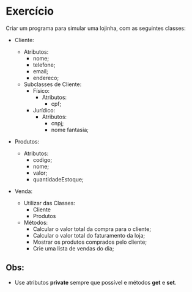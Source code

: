 # Exercício

Criar um programa para simular uma lojinha, com as seguintes classes: 
- Cliente:
    - Atributos:
        - nome;
        - telefone;
        - email;
        - endereco;
    - Subclasses de Cliente:
        - Físico:
            - Atributos:
                - cpf;
        - Jurídico:
            - Atributos:
                - cnpj;
                - nome fantasia;

- Produtos:
    - Atributos:
        - codigo;
        - nome;
        - valor;
        - quantidadeEstoque;

- Venda:
    - Utilizar das Classes:
        - Cliente
        - Produtos
    - Métodos:
        - Calcular o valor total da compra para o cliente;
        - Calcular o valor total do faturamento da loja;
        - Mostrar os produtos comprados pelo cliente;
        - Crie uma lista de vendas do dia;

## Obs:
- Use atributos **private** sempre que possível e métodos **get** e **set**.